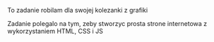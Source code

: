 To zadanie robilam dla swojej kolezanki z grafiki

Zadanie polegalo na tym, zeby stworzyc prosta strone internetowa z wykorzystaniem HTML, CSS i JS